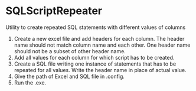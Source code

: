 # SQLScriptRepeater
Utility to create repeated SQL statements with different values of columns
1. Create a new excel file and add headers for each column. The header name should not match column name and each other. One header name should not be a subset of other header name.
2. Add all values for each column for which script has to be created.
3. Create a SQL file writing one instance of statements that has to be repeated for all values. Write the header name in place of actual value.
4. Give the path of Excel and SQL file in .config.
5. Run the .exe.
